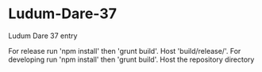 # Ludum-Dare-37
Ludum Dare 37 entry

For release run 'npm install' then 'grunt build'. Host 'build/release/'.
For developing run 'npm install' then 'grunt build'. Host the repository directory